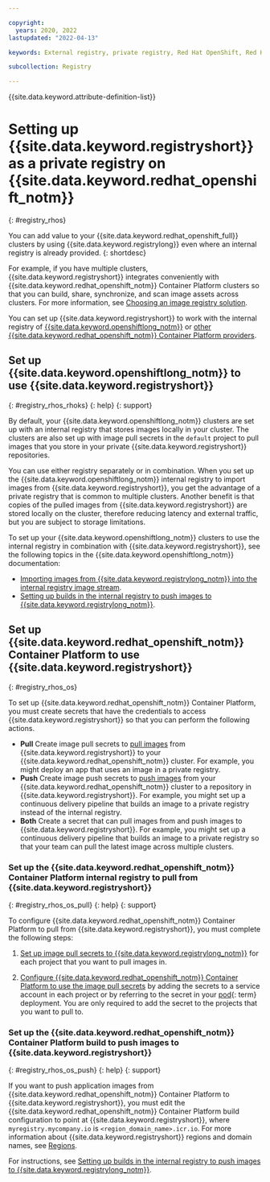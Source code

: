 ```yaml
---

copyright:
  years: 2020, 2022
lastupdated: "2022-04-13"

keywords: External registry, private registry, Red Hat OpenShift, Red Hat, clusters, Red Hat OpenShift Container Platform, container platform

subcollection: Registry

---
```


{{site.data.keyword.attribute-definition-list}}

# Setting up {{site.data.keyword.registryshort}} as a private registry on {{site.data.keyword.redhat_openshift_notm}}
{: #registry_rhos}

You can add value to your {{site.data.keyword.redhat_openshift_full}} clusters by using {{site.data.keyword.registrylong}} even where an internal registry is already provided.
{: shortdesc}

For example, if you have multiple clusters, {{site.data.keyword.registryshort}} integrates conveniently with {{site.data.keyword.redhat_openshift_notm}} Container Platform clusters so that you can build, share, synchronize, and scan image assets across clusters. For more information, see [Choosing an image registry solution](/docs/openshift?topic=openshift-registry#openshift_registry_options).

You can set up {{site.data.keyword.registryshort}} to work with the internal registry of [{{site.data.keyword.openshiftlong_notm}}](#registry_rhos_rhoks) or [other {{site.data.keyword.redhat_openshift_notm}} Container Platform providers](#registry_rhos_os).

## Set up {{site.data.keyword.openshiftlong_notm}} to use {{site.data.keyword.registryshort}}
{: #registry_rhos_rhoks}
{: help}
{: support}

By default, your {{site.data.keyword.openshiftlong_notm}} clusters are set up with an internal registry that stores images locally in your cluster. The clusters are also set up with image pull secrets in the `default` project to pull images that you store in your private {{site.data.keyword.registryshort}} repositories.

You can use either registry separately or in combination. When you set up the {{site.data.keyword.openshiftlong_notm}} internal registry to import images from {{site.data.keyword.registryshort}}, you get the advantage of a private registry that is common to multiple clusters. Another benefit is that copies of the pulled images from {{site.data.keyword.registryshort}} are stored locally on the cluster, therefore reducing latency and external traffic, but you are subject to storage limitations.

To set up your {{site.data.keyword.openshiftlong_notm}} clusters to use the internal registry in combination with {{site.data.keyword.registryshort}}, see the following topics in the {{site.data.keyword.openshiftlong_notm}} documentation:

- [Importing images from {{site.data.keyword.registrylong_notm}} into the internal registry image stream](/docs/openshift?topic=openshift-registry#imagestream_registry).
- [Setting up builds in the internal registry to push images to {{site.data.keyword.registrylong_notm}}](/docs/openshift?topic=openshift-registry#builds_registry).

## Set up {{site.data.keyword.redhat_openshift_notm}} Container Platform to use {{site.data.keyword.registryshort}}
{: #registry_rhos_os}

To set up {{site.data.keyword.redhat_openshift_notm}} Container Platform, you must create secrets that have the credentials to access {{site.data.keyword.registryshort}} so that you can perform the following actions.

- **Pull** Create image pull secrets to [pull images](#registry_rhos_os_pull) from {{site.data.keyword.registryshort}} to your {{site.data.keyword.redhat_openshift_notm}} cluster. For example, you might deploy an app that uses an image in a private registry.
- **Push** Create image push secrets to [push images](#registry_rhos_os_push) from your {{site.data.keyword.redhat_openshift_notm}} cluster to a repository in {{site.data.keyword.registryshort}}. For example, you might set up a continuous delivery pipeline that builds an image to a private registry instead of the internal registry.
- **Both** Create a secret that can pull images from and push images to {{site.data.keyword.registryshort}}. For example, you might set up a continuous delivery pipeline that builds an image to a private registry so that your team can pull the latest image across multiple clusters.

### Set up the {{site.data.keyword.redhat_openshift_notm}} Container Platform internal registry to pull from {{site.data.keyword.registryshort}}
{: #registry_rhos_os_pull}
{: help}
{: support}

To configure {{site.data.keyword.redhat_openshift_notm}} Container Platform to pull from {{site.data.keyword.registryshort}}, you must complete the following steps:

1. [Set up image pull secrets to {{site.data.keyword.registrylong_notm}}](/docs/openshift?topic=openshift-registry#other_registry_accounts) for each project that you want to pull images in.

2. [Configure {{site.data.keyword.redhat_openshift_notm}} Container Platform to use the image pull secrets](/docs/openshift?topic=openshift-registry#use_imagePullSecret) by adding the secrets to a service account in each project or by referring to the secret in your [pod](x8461823){: term} deployment. You are only required to add the secret to the projects that you want to pull to.

### Set up the {{site.data.keyword.redhat_openshift_notm}} Container Platform build to push images to {{site.data.keyword.registryshort}}
{: #registry_rhos_os_push}
{: help}
{: support}

If you want to push application images from {{site.data.keyword.redhat_openshift_notm}} Container Platform to {{site.data.keyword.registryshort}}, you must edit the {{site.data.keyword.redhat_openshift_notm}} Container Platform build configuration to point at {{site.data.keyword.registryshort}}, where `myregistry.mycompany.io` is `<region_domain_name>.icr.io`. For more information about {{site.data.keyword.registryshort}} regions and domain names, see [Regions](/docs/Registry?topic=Registry-registry_overview#registry_regions).

For instructions, see [Setting up builds in the internal registry to push images to {{site.data.keyword.registrylong_notm}}](/docs/openshift?topic=openshift-registry#builds_registry).


